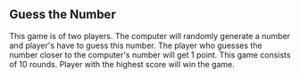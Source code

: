 Guess the Number
------------------
This game is of two players. The computer will randomly generate a number and player's have to guess this number. The player who guesses the number closer to the computer's number will get 1 point. This game consists of 10 rounds. Player with the highest score will win the game.
